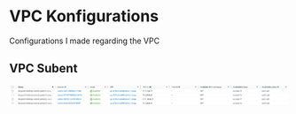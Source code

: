 # VPC Konfigurations
Configurations I made regarding the VPC

## VPC Subent
![Alt text](image-1.png)
